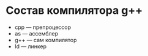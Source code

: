# Состав компилятора g++

* cpp — препроцессор
* as — ассемблер
* g++ — сам компилятор
* ld — линкер
